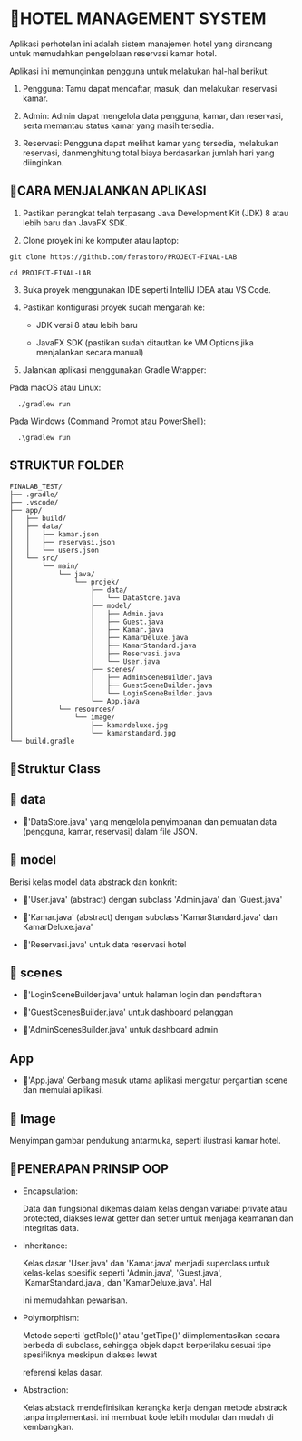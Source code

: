 # 🏨**HOTEL MANAGEMENT SYSTEM**


Aplikasi perhotelan ini adalah sistem manajemen hotel yang dirancang untuk memudahkan pengelolaan reservasi kamar hotel. 

Aplikasi ini memunginkan pengguna untuk melakukan hal-hal berikut:

1. Pengguna: Tamu dapat mendaftar, masuk, dan melakukan reservasi kamar.

2. Admin: Admin dapat mengelola data pengguna, kamar, dan reservasi, serta memantau status kamar yang masih tersedia.

3. Reservasi: Pengguna dapat melihat kamar yang tersedia, melakukan reservasi, danmenghitung total biaya berdasarkan jumlah hari yang diinginkan.


## 🚀**CARA MENJALANKAN APLIKASI**


1. Pastikan perangkat telah terpasang Java Development Kit (JDK) 8 atau lebih baru dan JavaFX SDK.

2. Clone proyek ini ke komputer atau laptop:
```
git clone https://github.com/ferastoro/PROJECT-FINAL-LAB

cd PROJECT-FINAL-LAB
```
3. Buka proyek menggunakan IDE seperti IntelliJ IDEA atau VS Code.

4. Pastikan konfigurasi proyek sudah mengarah ke:
    - JDK versi 8 atau lebih baru
      
    - JavaFX SDK (pastikan sudah ditautkan ke VM Options jika menjalankan secara manual)

5. Jalankan aplikasi menggunakan Gradle Wrapper:

Pada macOS atau Linux:
```
  ./gradlew run
```

Pada Windows (Command Prompt atau PowerShell):

```
  .\gradlew run
```


## **STRUKTUR FOLDER**

```
FINALAB_TEST/
├── .gradle/
├── .vscode/
├── app/
│   ├── build/
│   ├── data/
│   │   ├── kamar.json
│   │   ├── reservasi.json
│   │   └── users.json
│   └── src/
│       └── main/
│           └── java/
│               └── projek/
│                   ├── data/
│                   │   └── DataStore.java
│                   ├── model/
│                   │   ├── Admin.java
│                   │   ├── Guest.java
│                   │   ├── Kamar.java
│                   │   ├── KamarDeluxe.java
│                   │   ├── KamarStandard.java
│                   │   ├── Reservasi.java
│                   │   └── User.java
│                   ├── scenes/
│                   │   ├── AdminSceneBuilder.java
│                   │   ├── GuestSceneBuilder.java
│                   │   └── LoginSceneBuilder.java
│                   └── App.java
│           └── resources/
│               └── image/
│                   ├── kamardeluxe.jpg
│                   └── kamarstandard.jpg
└── build.gradle
```

## 🧩Struktur Class

## 📁 data

- 📌'DataStore.java' yang mengelola penyimpanan dan pemuatan data (pengguna, kamar, reservasi) dalam file JSON.

## 📁 model

Berisi kelas model data abstrack dan konkrit:

- 📌'User.java' (abstract) dengan subclass 'Admin.java' dan 'Guest.java'

- 📌'Kamar.java' (abstract) dengan subclass 'KamarStandard.java' dan KamarDeluxe.java'

- 📌'Reservasi.java' untuk data reservasi hotel

## 📁 scenes

- 📌'LoginSceneBuilder.java' untuk halaman login dan pendaftaran

- 📌'GuestScenesBuilder.java' untuk dashboard pelanggan

- 📌'AdminScenesBuilder.java' untuk dashboard admin

##  App

- 📌'App.java' Gerbang masuk utama aplikasi mengatur pergantian scene dan memulai aplikasi.

## 📁 Image

Menyimpan gambar pendukung antarmuka, seperti ilustrasi kamar hotel.


## 🎯**PENERAPAN PRINSIP OOP**


- Encapsulation:

  Data dan fungsional dikemas dalam kelas dengan variabel private atau protected, diakses lewat getter dan setter untuk menjaga keamanan dan integritas data.

- Inheritance:

  Kelas dasar 'User.java' dan 'Kamar.java' menjadi superclass untuk kelas-kelas spesifik seperti 'Admin.java', 'Guest.java', 'KamarStandard.java', dan 'KamarDeluxe.java'. Hal


  ini memudahkan pewarisan.

- Polymorphism:

  Metode seperti 'getRole()' atau 'getTipe()' diimplementasikan secara berbeda di subclass, sehingga  objek dapat berperilaku sesuai tipe spesifiknya meskipun diakses lewat


  referensi kelas dasar.

- Abstraction:

  Kelas abstack mendefinisikan kerangka kerja dengan metode abstrack tanpa implementasi. ini membuat kode lebih modular dan mudah di kembangkan.


